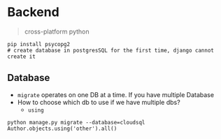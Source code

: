 # Backend

> cross-platform python

```
pip install psycopg2
# create database in postgresSQL for the first time, django cannot create it
```

## Database

- `migrate` operates on one DB at a time. If you have multiple Database
- How to choose which db to use if we have multiple dbs?
  - `using`

```
python manage.py migrate --database=cloudsql
Author.objects.using('other').all()
```
